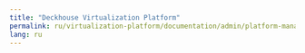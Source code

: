 ```yaml
---
title: "Deckhouse Virtualization Platform"
permalink: ru/virtualization-platform/documentation/admin/platform-management/control-plane-settings/placement_management.html
lang: ru
---
```

